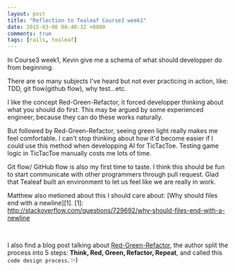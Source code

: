 ```yaml
---
layout: post
title: "Reflection to Tealeaf Course3 week1"
date: 2015-03-06 08:40:32 +0800
comments: true
tags: [rails, tealeaf]
---
```


In Course3 week1, Kevin give me a schema of what should developper do from beginning.

There are so many subjects I've heard but not ever practicing in action, like: TDD, git flow(github flow), why test...etc.

I like the concept Red-Green-Refactor, it forced developper thinking about what you should do first. This may be argued by some experienced engineer, because they can do these works naturally.

But followed by Red-Green-Refactor, seeing green light really makes me feel comfortable. I can't stop thinking about how it'd become easier if I could use this method when developping AI for TicTacToe. Testing game logic in TicTacToe manually costs me lots of time.

Git flow/ GitHub flow is also my first time to taste. I think this should be fun to start communicate with other programmers through pull request. Glad that Tealeaf built an environment to let us feel like we are really in work.

Matthew also metioned about this I should care about: [Why should files end with a newline][1].
[1]: http://stackoverflow.com/questions/729692/why-should-files-end-with-a-newline

<br/>

I also find a blog post talking about [Red-Green-Refactor][2], the author split the process into 5 steps: **Think, Red, Green, Refactor, Repeat**, and called this `code design process`. :-)


[2]: http://www.jamesshore.com/Blog/Red-Green-Refactor.html
